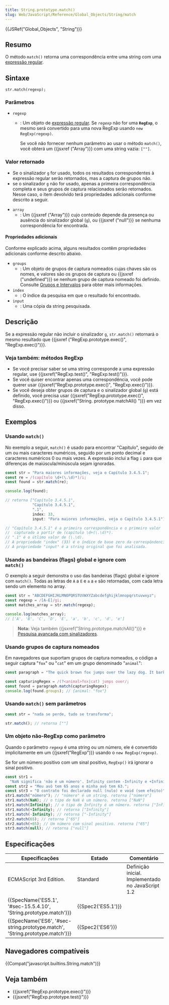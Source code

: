 ```yaml
---
title: String.prototype.match()
slug: Web/JavaScript/Reference/Global_Objects/String/match
---
```


{{JSRef("Global_Objects", "String")}}

## Resumo

O método `match()` retorna uma correspondência entre uma string com uma [expressão regular](/pt-BR/docs/Web/JavaScript/Guide/Regular_Expressions).

## Sintaxe

```
str.match(regexp);
```

### Parâmetros

- `regexp`

  - : Um objeto de [expressão regular](/pt-BR/docs/Web/JavaScript/Guide/Regular_Expressions). Se _`regexp`_ não for uma **`RegExp`**, o mesmo será convertido para uma nova RegExp usando `new RegExp(regexp)`.

    Se você não fornecer nenhum parâmetro ao usar o método `match()`, você obterá um {{jsxref ("Array")}} com uma string vazia: `[""]`.

### Valor retornado

- Se o sinalizador `g` for usado, todos os resultados correspondentes à expressão regular serão retornados, mas a captura de grupos não.
- se o sinalizador `g` não for usado, apenas a primeira correspondência completa e seus grupos de captura relacionados serão retornados. Nesse caso, o item devolvido terá propriedades adicionais conforme descrito a seguir.

<!---->

- `array`
  - : Um {{jsxref ("Array")}} cujo conteúdo depende da presença ou ausência do sinalizador global (`g`), ou {{jsxref ("null")}} se nenhuma correspondência for encontrada.

#### Propriedades adicionais

Conforme explicado acima, alguns resultados contêm propriedades adicionais conforme descrito abaixo.

- `groups`
  - : Um objeto de grupos de captura nomeados cujas chaves são os nomes, e valores são os grupos de captura ou {{jsxref ("undefined")}} se nenhum grupo de captura nomeado foi definido. Consulte [Grupos e Intervalos](/pt-BR/docs/Web/JavaScript/Guide/Regular_Expressions/Groups_and_Ranges) para obter mais informações.
- `index`
  - : O índice da pesquisa em que o resultado foi encontrado.
- `input`
  - : Uma cópia da string pesquisada.

## Descrição

Se a expressão regular não incluir o sinalizador `g`, `str.match()` retornará o mesmo resultado que {{jsxref ("RegExp.prototype.exec()", "RegExp.exec()")}}.

### Veja também: métodos RegExp

- Se você precisar saber se uma string corresponde a uma expressão regular, use {{jsxref("RegExp.test()", "RegExp.test()")}}.
- Se você quiser encontrar apenas uma correspondência, você pode querer usar {{jsxref("RegExp.prototype.exec()", "RegExp.exec()")}}.
- Se você deseja obter grupos de captura e o sinalizador global (`g`) está definido, você precisa usar {{jsxref("RegExp.prototype.exec()", "RegExp.exec()")}} ou {{jsxref("String. prototype.matchAll() ")}} em vez disso.

## Exemplos

### Usando `match()`

No exemplo a seguir, `match()` é usado para encontrar "Capítulo", seguido de um ou mais caracteres numéricos, seguido por um ponto decimal e caracteres numéricos 0 ou mais vezes. A expressão inclui a flag `i` para que diferenças de maiúscula/minúscula sejam ignoradas.

```js
const str = "Para maiores informações, veja o Capítulo 3.4.5.1";
const re = /(capítulo \d+(\.\d)*)/i;
const found = str.match(re);

console.log(found);

// retorna ["Capítulo 3.4.5.1",
            "Capítulo 3.4.5.1",
            ".1",
            index: 33,
            input: "Para maiores informações, veja o Capítulo 3.4.5.1"]

// "Capítulo 3.4.5.1" é a primeira correspondência e o primeiro valor
//  capturado a partir de (capítulo \d+(\.\d)*).
// ".1" é o útlimo valor de (\.\d).
// A propriedade "index" (33) é o índice de base zero da correspôndencia inteira.
// A propriedade "input" é a string original que foi analisada.
```

### Usando as bandeiras (flags) global e ignore com<br>`match()`

O exemplo a seguir demonstra o uso das bandeiras (flags) global e ignore com `match()`. Todas as letras de `A` a `E` e `a` a `e` são retornadas, com cada letra sendo um elemento no array.

```js
const str = "ABCDEFGHIJKLMNOPQRSTUVWXYZabcdefghijklmnopqrstuvwxyz";
const regexp = /[A-E]/gi;
const matches_array = str.match(regexp);

console.log(matches_array);
// ['A', 'B', 'C', 'D', 'E', 'a', 'b', 'c', 'd', 'e']
```

> **Nota:** Veja também {{jsxref("String.prototype.matchAll()")}} e [Pesquisa avançada com sinalizadores](/pt-BR/docs/Web/JavaScript/Guide/Regular_Expressions#Pesquisa_avan%C3%A7ada_com_Flags).

### Usando grupos de captura nomeados

Em navegadores que suportam grupos de captura nomeados, o código a seguir captura "`fox`" ou "`cat`" em um grupo denominado "`animal`":

```js
const paragraph = "The quick brown fox jumps over the lazy dog. It barked.";

const capturingRegex = /(?<animal>fox|cat) jumps over/;
const found = paragraph.match(capturingRegex);
console.log(found.groups); // {animal: "fox"}
```

### Usando `match()` sem parâmetros

```js
const str = "nada se perde, tudo se transforma";

str.match(); // retorna [""]
```

### Um objeto não-RegExp como parâmetro

Quando o parâmetro _`regexp`_ é uma string ou um número, ele é convertido implicitamente em um {{jsxref("RegExp")}} usando o `new RegExp(regexp)`.

Se for um número positivo com um sinal positivo, `RegExp()` irá ignorar o sinal positivo.

```js
const str1 =
  "NaN significa 'não é um número'. Infinity contem -Infinity e +Infinity em JavaScript.";
const str2 = "Meu avô tem 65 anos e minha avô tem 63.";
const str3 = "O contrato foi declarado null (nulo) e void (sem efeito)";
str1.match("número"); // "número" é um string. retorna ["número"]
str1.match(NaN); // o tipo de NaN é um número. retorna ["NaN"]
str1.match(Infinity); // o tipo de Infinity é um número. retorna ["Infinity"]
str1.match(+Infinity); // retorna ["Infinity"]
str1.match(-Infinity); // retorna ["-Infinity"]
str2.match(65); // retorna ["65"]
str2.match(+65); // Um número com sinal positivo. retorna ["65"]
str3.match(null); // retorna ["null"]
```

## Especificações

| Especificações                                                               | Estado             | Comentário                                        |
| ---------------------------------------------------------------------------- | ------------------ | ------------------------------------------------- |
| ECMAScript 3rd Edition.                                                      | Standard           | Definição inicial. Implementado no JavaScript 1.2 |
| {{SpecName('ES5.1', '#sec-15.5.4.10', 'String.prototype.match')}}            | {{Spec2('ES5.1')}} |                                                   |
| {{SpecName('ES6', '#sec-string.prototype.match', 'String.prototype.match')}} | {{Spec2('ES6')}}   |                                                   |

## Navegadores compatíveis

{{Compat("javascript.builtins.String.match")}}

## Veja também

- {{jsxref("RegExp.prototype.exec()")}}
- {{jsxref("RegExp.prototype.test()")}}
